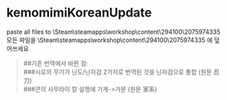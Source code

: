 # kemomimiKoreanUpdate
paste all files to \Steam\steamapps\workshop\content\294100\2075974335  
모든 파일을 \Steam\steamapps\workshop\content\294100\2075974335 에 덮어쓰세요  
  
>##기존 번역에서 바뀐 점:  
>###시로의 무기가 닌도/닌자검 2가지로 번역된 것을 닌자검으로 통합 (원문 忍刀)  
>###콘의 사무라이 칼 설명에 가계->가문 (원문 家系)
